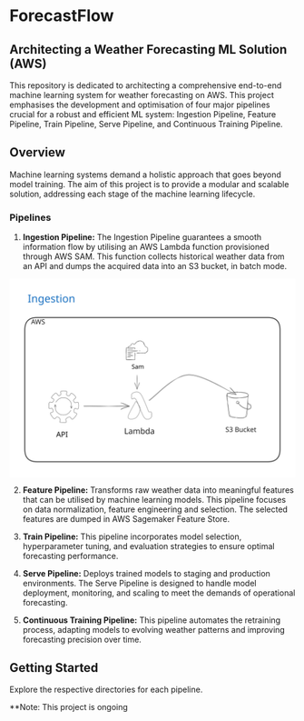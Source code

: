 # ForecastFlow

## Architecting a Weather Forecasting ML Solution (AWS) 

This repository is dedicated to architecting a comprehensive end-to-end machine learning system for weather forecasting on AWS. This project emphasises the development and optimisation of four major pipelines crucial for a robust and efficient ML system: Ingestion Pipeline, Feature Pipeline, Train Pipeline, Serve Pipeline, and Continuous Training Pipeline.


## Overview

Machine learning systems demand a holistic approach that goes beyond model training. The aim of this project is to provide a modular and scalable solution, addressing each stage of the machine learning lifecycle.

### Pipelines

1. **Ingestion Pipeline:** The Ingestion Pipeline guarantees a smooth information flow by utilising an AWS Lambda function provisioned through AWS SAM. This function collects historical weather data from an API and dumps the acquired data into an S3 bucket, in batch mode.

<div style="display: flex; justify-content: center; align-items: center;">
    <img src="01_ingestion_pipeline/img/ingestion.svg" width="700"/>
</div>

2. **Feature Pipeline:** Transforms raw weather data into meaningful features that can be utilised by machine learning models. This pipeline focuses on data normalization, feature engineering and selection. The selected features are dumped in AWS Sagemaker Feature Store.

3. **Train Pipeline:** This pipeline incorporates model selection, hyperparameter tuning, and evaluation strategies to ensure optimal forecasting performance.

4. **Serve Pipeline:** Deploys trained models to staging and production environments. The Serve Pipeline is designed to handle model deployment, monitoring, and scaling to meet the demands of operational forecasting.

5. **Continuous Training Pipeline:** This pipeline automates the retraining process, adapting models to evolving weather patterns and improving forecasting precision over time.


## Getting Started

Explore the respective directories for each pipeline. 

**Note: This project is ongoing